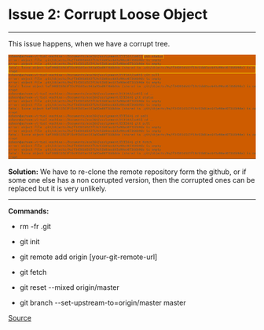 <!--
@Author: Asheem Chhetri <asheem>
@Date:   Saturday, July 2nd 2016, 11:48:46 pm
@Email:  achhetri@purdue.edu
@Project:  
@Last modified by:   asheem
@Last modified time: Sunday, July 3rd 2016, 12:34:13 am
-->

# Issue 2: Corrupt Loose Object

***

This issue happens, when we have a corrupt tree.

![error example](picture/issue2.png)

**Solution:** We have to re-clone the remote repository form the github, or if some one else has a non corrupted version, then the corrupted ones can be replaced but it is very unlikely.

---

**Commands:**

* rm -fr .git

* git init

* git remote add origin [your-git-remote-url]

* git fetch

* git reset --mixed origin/master

* git branch --set-upstream-to=origin/master master

[Source](http://stackoverflow.com/questions/4254389/git-corrupt-loose-object)
